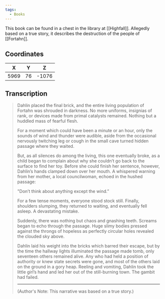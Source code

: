 ```yaml
---
tags:
  - Books
---
```


This book can be found in a chest in the library at [[Highfall]]. Allegedly based on a true story, it describes the destruction of the people of [[Fortahn]].

## Coordinates
| **X** | **Y** | **Z** |
| :---: | :---: | :---: |
| 5969  |  76   | -1076 |

## Transcription
> Dahlin placed the final brick, and the entire living population of Fortahn was shrouded in darkness. No more uniforms, insignias of rank, or devices made from primal catalysts remained. Nothing but a huddled mass of fearful flesh.
>
> For a moment which could have been a minute or an hour, only the sounds of wind and thunder were audible, aside from the occasional nervously twitching leg or cough in the small cave turned hidden passage where they waited.
>
> But, as all silences do among the living, this one eventually broke, as a child began to complain about why she couldn’t go back to the surface to find her toy. Before she could finish her sentence, however, Dahlin’s hands clamped down over her mouth. A whispered warning from her mother, a local councilwoman, echoed in the hushed passage:
>
> "Don’t think about anything except the wind.”
>
> For a few tense moments, everyone stood stock still. Finally, shoulders slumping, they returned to waiting, and eventually fell asleep. A devastating mistake.
>
> Suddenly, there was nothing but chaos and gnashing teeth. Screams began to echo through the passage. Huge slimy bodies pressed against the throngs of hopeless as perfectly circular holes revealed the clouded sky above.
>
> Dahlin laid his weight into the bricks which barred their escape, but by the time the hallway lights illuminated the passage made tomb, only seventeen others remained alive. Any who had held a position of authority or knew state secrets were gone, and most of the others laid on the ground in a gory heap. Reeling and vomiting, Dahlin took the little girl’s hand and led her out of the still-burning town. The gambit had failed.
>
> -------------------
>
> (Author's Note: This narrative was based on a true story.)

